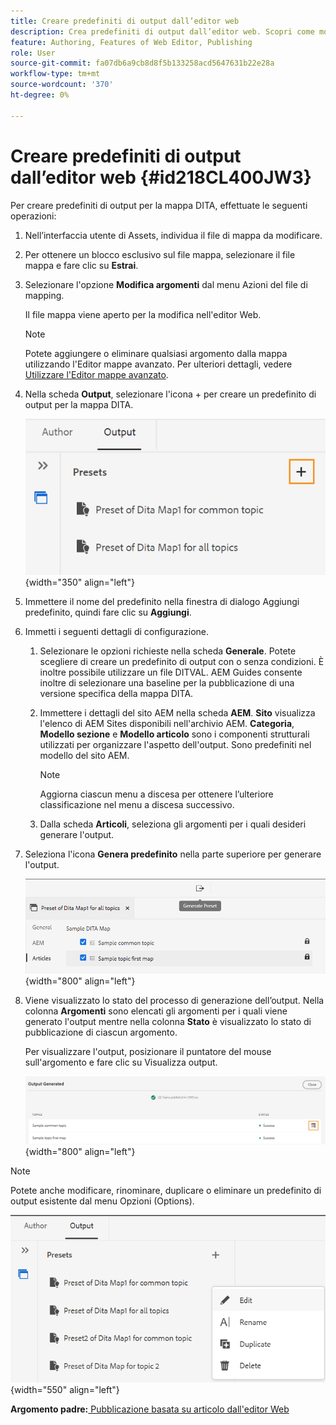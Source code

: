 ```yaml
---
title: Creare predefiniti di output dall’editor web
description: Crea predefiniti di output dall’editor web. Scopri come modificare, rinominare, duplicare ed eliminare un predefinito di output in AEM Guides.
feature: Authoring, Features of Web Editor, Publishing
role: User
source-git-commit: fa07db6a9cb8d8f5b133258acd5647631b22e28a
workflow-type: tm+mt
source-wordcount: '370'
ht-degree: 0%

---
```


# Creare predefiniti di output dall’editor web {#id218CL400JW3}

Per creare predefiniti di output per la mappa DITA, effettuate le seguenti operazioni:

1. Nell’interfaccia utente di Assets, individua il file di mappa da modificare.

1. Per ottenere un blocco esclusivo sul file mappa, selezionare il file mappa e fare clic su **Estrai**.

1. Selezionare l&#39;opzione **Modifica argomenti** dal menu Azioni del file di mapping.

   Il file mappa viene aperto per la modifica nell&#39;editor Web.

   >[!NOTE]
   >
   > Potete aggiungere o eliminare qualsiasi argomento dalla mappa utilizzando l&#39;Editor mappe avanzato. Per ulteriori dettagli, vedere [Utilizzare l&#39;Editor mappe avanzato](map-editor-advanced-map-editor.md#).

1. Nella scheda **Output**, selezionare l&#39;icona + per creare un predefinito di output per la mappa DITA.

   ![](images/output-tab-preset_cs.png){width="350" align="left"}

1. Immettere il nome del predefinito nella finestra di dialogo Aggiungi predefinito, quindi fare clic su **Aggiungi**.

1. Immetti i seguenti dettagli di configurazione.

   1. Selezionare le opzioni richieste nella scheda **Generale**. Potete scegliere di creare un predefinito di output con o senza condizioni. È inoltre possibile utilizzare un file DITVAL. AEM Guides consente inoltre di selezionare una baseline per la pubblicazione di una versione specifica della mappa DITA.
   1. Immettere i dettagli del sito AEM nella scheda **AEM**. **Sito** visualizza l&#39;elenco di AEM Sites disponibili nell&#39;archivio AEM. **Categoria**, **Modello sezione** e **Modello articolo** sono i componenti strutturali utilizzati per organizzare l&#39;aspetto dell&#39;output. Sono predefiniti nel modello del sito AEM.

      >[!NOTE]
      >
      > Aggiorna ciascun menu a discesa per ottenere l’ulteriore classificazione nel menu a discesa successivo.

   1. Dalla scheda **Articoli**, seleziona gli argomenti per i quali desideri generare l&#39;output.
1. Seleziona l&#39;icona **Genera predefinito** nella parte superiore per generare l&#39;output.

   ![](images/add-preset-articles-tab_cs.png){width="800" align="left"}

1. Viene visualizzato lo stato del processo di generazione dell’output. Nella colonna **Argomenti** sono elencati gli argomenti per i quali viene generato l&#39;output mentre nella colonna **Stato** è visualizzato lo stato di pubblicazione di ciascun argomento.

   Per visualizzare l&#39;output, posizionare il puntatore del mouse sull&#39;argomento e fare clic su Visualizza output.

   ![](images/add-preset-output-generated_cs.png){width="800" align="left"}


>[!NOTE]
>
> Potete anche modificare, rinominare, duplicare o eliminare un predefinito di output esistente dal menu Opzioni (Options).

![](images/edit-preset_cs.png){width="550" align="left"}

**Argomento padre:**[ Pubblicazione basata su articolo dall&#39;editor Web](web-editor-article-publishing.md)
